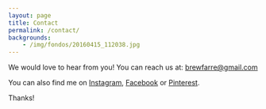 ```yaml
---
layout: page
title: Contact
permalink: /contact/
backgrounds:
    - /img/fondos/20160415_112038.jpg
---
```


We would love to hear from you! You can reach us at: <a href="mailto:brewfarre@gmail.com" target="_blank">brewfarre@gmail.com</a>  

You can also find me on <a href="https://www.instagram.com/coloma.farre/" target="_blank">Instagram</a>, <a href="https://www.facebook.com/family.on.the.go.life/" target="_blank">Facebook</a> or <a href="https://es.pinterest.com/colomafarre/" target="_blank">Pinterest</a>.

Thanks!

<script async src="//pagead2.googlesyndication.com/pagead/js/adsbygoogle.js"></script>
<!-- about family ad -->
<ins class="adsbygoogle"
     style="display:inline-block;width:728px;height:90px"
     data-ad-client="ca-pub-7902219614622730"
     data-ad-slot="1444268405"></ins>
<script>
(adsbygoogle = window.adsbygoogle || []).push({});
</script>
